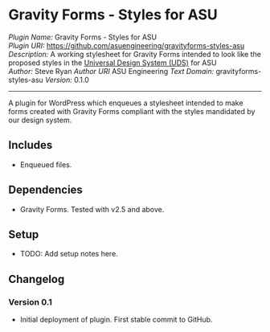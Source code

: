 # Gravity Forms - Styles for ASU

*Plugin Name:*     Gravity Forms - Styles for ASU  
*Plugin URI:*     https://github.com/asuengineering/gravityforms-styles-asu  
*Description:*     A working stylesheet for Gravity Forms intended to look like the proposed styles in the [Universal Design System (UDS)](https://unity.web.asu.edu/@asu-design-system/bootstrap4-theme/index.html?path=/story/components-form-fields--text-inputs) for ASU  
*Author:*     Steve Ryan
*Author URI*     ASU Engineering
*Text Domain:*     gravityforms-styles-asu
*Version:*     0.1.0  

---

A plugin for WordPress which enqueues a stylesheet intended to make forms created with Gravity Forms compliant with the styles mandidated by our design system. 

## Includes

- Enqueued files.

## Dependencies

- Gravity Forms. Tested with v2.5 and above. 

## Setup

- TODO: Add setup notes here.

## Changelog

### Version 0.1

- Initial deployment of plugin. First stable commit to GitHub.